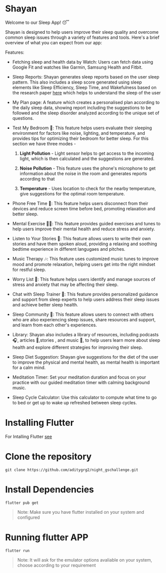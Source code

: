 # Shayan

Welcome to our Sleep App! 😴

Shayan is designed to help users improve their sleep quality and overcome common sleep issues through a variety of features and tools. Here's a brief overview of what you can expect from our app:

Features:

- Fetching sleep and health data by Watch: Users can fetch data using Google Fit and watches like Garmin, Samsung Health and Fitbit.

- Sleep Reports: Shayan generates sleep reports based on the user sleep pattern. This also includes a sleep score generated using sleep elements like Sleep Efficiency, Sleep Time, and Wakefulness based on the research paper [here](https://www.ncbi.nlm.nih.gov/pmc/articles/PMC4246141/) which helps to understand the sleep of the user

- My Plan page: A feature which creates a personalised plan according to the daily sleep data, showing report including the suggestions to be followed and the sleep disorder analyzed according to the unique set of questions. 

- Test My Bedroom 🧐: This feature helps users evaluate their sleeping environment for factors like noise, lighting, and temperature, and provides tips for optimizing their bedroom for better sleep. For this section we have three modes - 

  1. **Light Pollution** - Light sensor helps to get access to the incoming light, which is then calculated and the suggestions are generated.

  2. **Noise Pollution** - This feature uses the phone's microphone to get information about the noise in the room and generates reports according to that 

  3. **Temperature** - Uses location to check for the nearby temperature, give suggestions for the optimal room temperature.

- Phone Free Time 📵: This feature helps users disconnect from their devices and reduce screen time before bed, promoting relaxation and better sleep.

- Mental Exercise 🧘‍♀️: This feature provides guided exercises and tunes to help users improve their mental health and reduce stress and anxiety.

- Listen to Your Stories 📖: This feature allows users to write their own stories and have them spoken aloud, providing a relaxing and soothing bedtime experience in different langugaes and pitches.

- Music Therapy 🎶: This feature uses customized music tunes to improve mood and promote relaxation, helping users get into the right mindset for restful sleep.

- Worry List 📝: This feature helps users identify and manage sources of stress and anxiety that may be affecting their sleep.

- Chat with Sleep Trainer 💬: This feature provides personalized guidance and support from sleep experts to help users address their sleep issues and achieve better sleep health.

- Sleep Community 🤝: This feature allows users to connect with others who are also experiencing sleep issues, share resources and support, and learn from each other's experiences.

- Library: Shayan also includes a library of resources, including podcasts 🎧, articles 📰,stories , and music 🎵, to help users learn more about sleep health and explore different strategies for improving their sleep.

- Sleep Diet Suggestion: Shayan give suggestions for the diet of the user to improve the physical and mental health, as mental health is important for a calm mind.

- Meditation Timer: Set your meditation duration and focus on your practice with our guided meditation timer with calming background music.

- Sleep Cycle Calculator: Use this calculator to compute what time to go to bed or get up to wake up refreshed between sleep cycles.

# Installing Flutter

For Intalling Flutter [see](https://docs.flutter.dev/get-started/install)

# Clone the repository

```
git clone https://github.com/aditygrg2/night_gschallenge.git
```

# Install Dependencies

```
flutter pub get
```
> Note: Make sure you have flutter installed on your system and configured

# Running flutter APP

```
flutter run
```
> Note: It will ask for the emulator options avaliable on your system, choose according to your requirement
